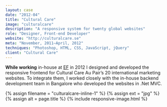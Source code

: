 ```yaml
---
layout: case
date: "2012-04"
title: "Cultural Care"
image: "culturalcare"
description: "A responsive system for twenty global websites"
role: "Designer, Front-end Developer"
website: "http://culturalcare.se"
meta: "November, 2011–April, 2012"
techniques: "Photoshop, HTML, CSS, JavaScript, jQuery"
client: "Cultural Care"
---
```


**While working** in-house at [EF] in 2012 I designed and developed the responsive frontend for Cultural Care Au Pair’s 20 international marketing websites. To integrate them, I worked closely with the in-house backend development team in Bangalore who developed the websites in .Net MVC.

{% assign filename =  "culturalcare-inline-1" %}
{% assign ext = "jpg" %}
{% assign alt = page.title %}
{% include responsive-image.html %}

[EF]: http://ef.com
